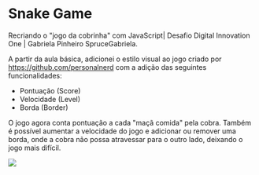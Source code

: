 # Snake Game

Recriando o "jogo da cobrinha" com JavaScript| Desafio Digital Innovation One | Gabriela Pinheiro SpruceGabriela.

A partir da aula básica, adicionei o estilo visual ao jogo criado por https://github.com/personalnerd com a adição das seguintes funcionalidades: 

- Pontuação (Score)
- Velocidade (Level)
- Borda (Border)

O jogo agora conta pontuação a cada "maçã comida" pela cobra. Também é possível aumentar a velocidade do jogo e adicionar ou remover uma borda, onde a cobra não possa atravessar para o outro lado, deixando o jogo mais difícil.

[![](https://i.imgur.com/k0UJGrH.png)](https://i.imgur.com/k0UJGrH.png)